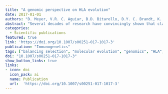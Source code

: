 ```yaml
---
title: "A genomic perspective on HLA evolution"
date: 2017-01-01
authors: "D. Meyer, V.R. C. Aguiar, B.D. Bitarello, D.Y. C. Brandt, K. Nunes"
abstract: "Several decades of research have convincingly shown that classical human leukocyte antigen (HLA) loci bear signatures of natural selection. Despite this conclusion, many questions remain regarding the type of selective regime acting on these loci, the time frame at which selection acts, and the functional connections between genetic variability and natural selection. In this review, we argue that genomic datasets, in particular those generated by next-generation sequencing (NGS) at the population scale, are transforming our understanding of HLA evolution. We show that genomewide data can be used to perform robust and powerful tests for selection, capable of identifying both positive and balancing selection at HLA genes. Importantly, these tests have shown that natural selection can be identified at both recent and ancient timescales. We discuss how findings from genomewide association studies impact the evolutionary study of HLA genes, and how genomic data can be used to survey adaptive change involving interaction at multiple loci. We discuss the methodological developments which are necessary to correctly interpret genomic analyses involving the HLA region. These developments include adapting the NGS analysis framework so as to deal with the highly polymorphic HLA data, as well as developing tools and theory to search for signatures of selection, quantify differentiation, and measure admixture within the HLA region. Finally, we show that high throughput analysis of molecular phenotypes for HLA genes—namely transcription levels—is now a feasible approach and can add another dimension to the study of genetic variation."
categories:
  - Scientific publications
featured: true
link: 'https://doi.org/10.1007/s00251-017-1017-3'
publication: "Immunogenetics"
tags: ["balancing selection", "molecular evolution", "genomics", "HLA", "MHC"]
doi: "10.1007/s00251-017-1017-3"
show_button_links: true 
links: 
- icon: doi
  icon_pack: ai
  name: Publication
  url:  'https://doi.org/10.1007/s00251-017-1017-3'
---
```


